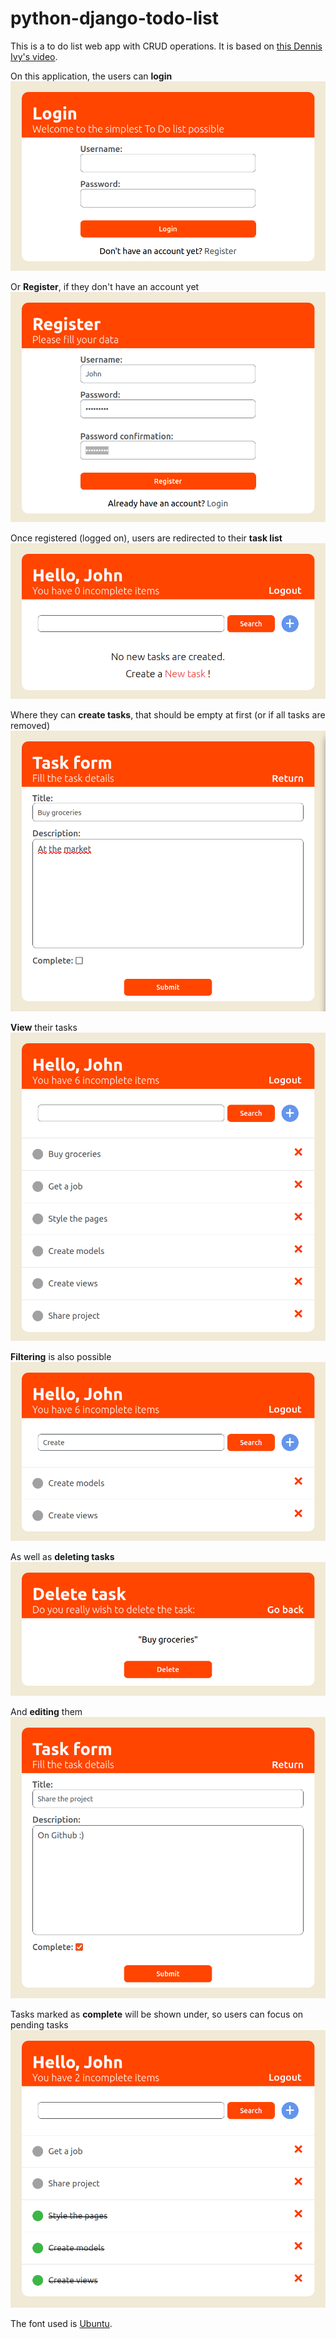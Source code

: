 # python-django-todo-list
This is a to do list web app with CRUD operations. It is based on [this Dennis Ivy's video](https://www.youtube.com/watch?v=llbtoQTt4qw).

On this application, the users can **login**
![](/images/screenshot9.png)

Or **Register**, if they don't have an account yet
![](/images/screenshot1.png)

Once registered (logged on), users are redirected to their **task list**
![](/images/screenshot2.png)

Where they can **create tasks**, that should be empty at first (or if all tasks are removed)
![](/images/screenshot3.png)

**View** their tasks
![](/images/screenshot4.png)

**Filtering** is also possible
![](/images/screenshot5.png)

As well as **deleting tasks**
![](/images/screenshot6.png)

And **editing** them
![](/images/screenshot8.png)

Tasks marked as **complete** will be shown under, so users can focus on pending tasks
![](/images/screenshot7.png)

The font used is [Ubuntu](https://fonts.google.com/specimen/Ubuntu).